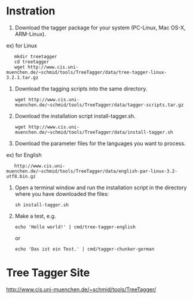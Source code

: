 # Instration

1. Download the tagger package for your system (PC-Linux, Mac OS-X, ARM-Linux).

  ex) for Linux

       mkdir treetagger
       cd treetagger
       wget http://www.cis.uni-muenchen.de/~schmid/tools/TreeTagger/data/tree-tagger-linux-3.2.1.tar.gz

1. Download the tagging scripts into the same directory.

       wget http://www.cis.uni-muenchen.de/~schmid/tools/TreeTagger/data/tagger-scripts.tar.gz

1. Download the installation script install-tagger.sh.

       wget http://www.cis.uni-muenchen.de/~schmid/tools/TreeTagger/data/install-tagger.sh

1. Download the parameter files for the languages you want to process.

  ex) for English

       http://www.cis.uni-muenchen.de/~schmid/tools/TreeTagger/data/english-par-linux-3.2-utf8.bin.gz

1. Open a terminal window and run the installation script in the directory where you have downloaded the files:

       sh install-tagger.sh

1. Make a test, e.g.

       echo 'Hello world!' | cmd/tree-tagger-english 

    or 

       echo 'Das ist ein Test.' | cmd/tagger-chunker-german

# Tree Tagger Site
http://www.cis.uni-muenchen.de/~schmid/tools/TreeTagger/
